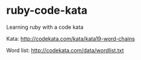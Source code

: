 # ruby-code-kata
Learning ruby with a code kata

Kata: http://codekata.com/kata/kata19-word-chains

Word list: http://codekata.com/data/wordlist.txt
